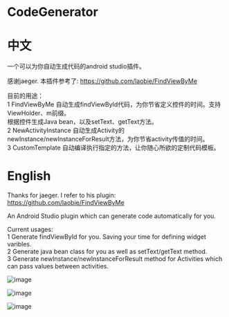 # CodeGenerator
# 中文
一个可以为你自动生成代码的android studio插件。

感谢jaeger. 本插件参考了: https://github.com/laobie/FindViewByMe 

目前的用途：<br>
1 FindViewByMe
  自动生成findViewById代码，为你节省定义控件的时间。支持ViewHolder、m前缀。<br>
  根据控件生成Java bean，以及setText、getText方法。<br>
2 NewActivityInstance
  自动生成Activity的newInstance/newInstanceForResult方法，为你节省activity传值的时间。<br>
3 CustomTemplate
  自动编译执行指定的方法，让你随心所欲的定制代码模板。

# English
Thanks for jaeger. I refer to his plugin: https://github.com/laobie/FindViewByMe 

An Android Studio plugin which can generate code automatically for you.

Current usages:<br>
1 Generate findViewById for you. Saving your time for defining widget varibles.<br>
2 Generate java bean class for you as well as setText/getText method.<br>
3 Generate newInstance/newInstanceForResult method for Activities which can pass values between activities.<br>

![image](https://github.com/cumtping/CodeGenerator/blob/master/screen_shots/find_view_by_me.png)

![image](https://github.com/cumtping/CodeGenerator/blob/master/screen_shots/new_activity_instance.png)

![image](https://github.com/cumtping/CodeGenerator/blob/master/screen_shots/custom_template.png)
